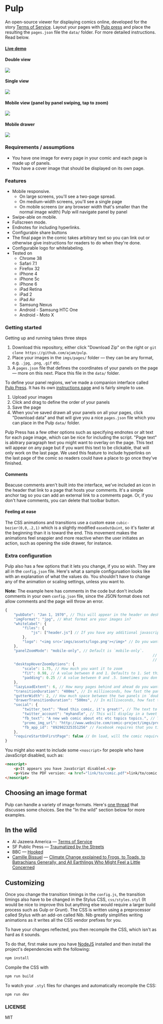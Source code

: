 Pulp
===

An open-source viewer for displaying comics online, developed for the  story [Terms of Service](http://projects.aljazeera.com/2014/terms-of-service). Layout your pages with [Pulp press](https://github.com/ajam/pulp-press) and place the resulting the `pages.json` file the `data/` folder. For more detailed instructions. Read below.

#### [Live demo](http://ajam.github.io/pulp)

#### Double view
![](https://raw.githubusercontent.com/ajam/pulp/gh-pages/demo-assets/double-view.gif)

#### Single view
![](https://raw.githubusercontent.com/ajam/pulp/gh-pages/demo-assets/single-view.gif)

#### Mobile view (panel by panel swiping, tap to zoom)
![](https://raw.githubusercontent.com/ajam/pulp/gh-pages/demo-assets/mobile-view-simulator.gif)

#### Mobile drawer
![](https://raw.githubusercontent.com/ajam/pulp/gh-pages/demo-assets/drawer.gif)

### Requirements / assumptions

* You have one image for every page in your comic and each page is made up of panels.
* You have a cover image that should be displayed on its own page.

### Features

* Mobile responsive.
	* On large screens, you'll see a two-page spread.
	* On medium-width screens, you'll see a single page
	* On mobile screens (or any browser width that's smaller than the normal image width) Pulp will navigate panel by panel
* Swipe-able on mobile.
* Fullscreen mode.
* Endnotes for including hyperlinks.
* Configurable share buttons
* The final page in the comic takes arbitrary text so you can link out or otherwise give instructions for readers to do when they're done.
* Configurable logo for whitelabeling. 
* Tested on
	* Chrome 38
	* Safari 7.1
	* Firefox 32
	* iPhone 4
	* iPhone 5c
	* iPhone 6
	* iPad Retina
	* iPad 2
	* iPad Air
	* Samsung Nexus
	* Android - Samsung HTC One
	* Android - Moto X

### Getting started

Getting up and running takes three steps

1. Download this repository, either click "Download Zip" on the right or `git clone https://github.com/ajam/pulp`.
2. Place your images in the `imgs/pages/` folder — they can be any format, e.g. `.jpg`, `.png`, `.gif` etc.
3. A `pages.json` file that defines the coordinates of your panels on the page — more on this next. Place this file in the `data/` folder.

To define your panel regions, we've made a companion interface called [Pulp Press](https://ajam.github.io/pulp-press). It has its own [instructions page](http://github.com/ajam/pulp-press) and is fairly simple to use.

1. Upload your images
2. Click and drag to define the order of your panels
3. Save the page
4. When you've saved drawn all your panels on all your pages, click "Download data" and that will give you a nice `pages.json` file which you can place in the Pulp `data/` folder.

Pulp Press has a few other options such as specifying endnotes or alt text for each page image, which can be nice for including the script. "Page text" is abitrary paragraph text you might want to overlay on the page. This text will appear on any page but if you want this text to be clickable, that will only work on the last page. We used this feature to include hyperlinks on the last page of the comic so readers could have a place to go once they've finished.

#### Comments

Beacuse comments aren't built into the interface, we've included an icon in the header that link to a page that hosts your comments. It's a simple anchor tag so you can add an external link to a comments page. Or, if you don't have comments, you can delete that toolbar button.

#### Feeling at ease

The CSS animations and transitions use a custom ease `cubic-bezier(0,0,.2,1)` which is a slightly modified `easeOutQuint`, so it's faster at the beginning than it is toward the end. This movement makes the animations feel snappier and more reactive when the user initiates an action, such as opening the side drawer, for instance.

### Extra configuration

Pulp also has a few options that it lets you change, if you so wish. They are all in the `config.json` file. Here's what a sample configuruation looks like with an explanation of what the values do. You shouldn't have to change any of the animation or scaling settings, unless you want to.

**Note:** The example here has comments in the code but don't include comments in your own `config.json` file, since the JSON format does not allow comments and the page will throw an error.


```js
{
	"pubDate": "Jan 1, 1970", // This will appear in the header on desktop and in the drawer on mobile
	"imgFormat": "jpg", // What format are your images in?
	"whitelabel": {
		"files": {
			"js": ["header.js"] // If you have any additional javascripts, you can load them through here. You can also load them normally through
		},
		"logo": "<img src='imgs/assets/logo.png'></img>" // Do you want to include an image in the top left?
	},
	"panelZoomMode": "mobile-only", // Default is `mobile-only`. 
																	// `desktop-hover` which will zoom to a portion of that image on hover on desktop and maintain clicking to panels on mobile. 
																	// Set `desktopHoverZoomOptions to custom values or leave blank to go with sensible defaults;
	"desktopHoverZoomOptions": {
		"scale": 1.75, // How much you want it to zoom
		"fit": 0.98, // A value between 0 and 1. Defaults to 1. Set this to something around .96 if you want to cut off the edges a little bit, like in this demo. This setting is useful if you have white space around your panels
		"padding": 0.25 // A value between 0 and .5. Sometimes you don't want the mouse to have to reach the edge of the page to fully zoom. Setting this to something like .25 will mean you've reached the edge of the zoomed in image when you're within 25% of the page edge.
	},
	"lazyLoadExtent": 6, // How many pages behind and ahead do you want to load your images
	"transitionDuration": "400ms", // In milliseconds, how fast the panels zooms and page turns animate. 
	"gutterWidth": 2, // How much space between the two panels in `double` mode. This is the `padding-left` value for `.viewing.right-page`.
	"drawerTransitionDuration": "500ms", // In milliseconds, how fast the mobile drawer comes in and out.
	"social": {
		"twitter_text": "Read this comic, it's great!", // The text to display when someone clicks on the Tweet button
		"twitter_account": "myhandle", // This will display in a tweet as `via @myhandle`.
		"fb_text": "A new web comic about etc etc topics topics.", // The text to display when someone clicks on the Facebook button
		"promo_img_url": "http://www.website.com/comic-project/imgs/promo.jpg", // The full path of the image to display in the FB share or Tweet button
		"fb_app_id": "892982325351256" // Facebook requires that you tie these buttons to an app. You have to create an app through the FB dev interface and your app will have the id.
	},
	"requireStartOnFirstPage": false // On load, will the comic require users to land on the first page? Better to disable this to allow for page-specific links
}

```

You might also want to include some `<noscript>` for people who have JavaScript disabled, such as:

```html
<noscript>
	<p>It appears you have JavaScript disabled.</p>
	<p>View the PDF version: <a href="link/to/comic.pdf">link/to/comic.pdf</a></p>
</noscript>
```

## Choosing an image format

Pulp can handle a variety of image formats. Here's [one thread](https://github.com/ajam/pulp/issues/37) that discusses some choices. See the "In the wild" section below for more examples.

## In the wild

* Al Jazeera America — [Terms of Service](http://projects.aljazeera.com/2014/terms-of-service)
* SF Public Press — [Traumatized by the Streets](http://sfpublicpress.org/graphics/traumatized)
* BBC — [Hooked](http://www.bbc.com/news/magazine-32740691)
* [Camille Bissuel](http://twitter.com/nylnook) — [Climate Change explained to Frogs, to Toads, to Batrachians Generally, and All Earthlings Who Might Feel a Little Concerned](http://nylnook.com/comics/climate-frogs)

## Customizing

Once you change the transition timings in the `config.js`, the transition timings also have to be changed in the Stylus CSS, `css/styles.styl` (It would be nice to improve this but anything else would require a larger build process such as Gulp or Grunt). The CSS is written using a preprocessor called Stylus with an add-on called Nib. Nib greatly simplifies writing animations as it writes all the CSS vendor prefixes for you.

To have your changes reflected, you then recompile the CSS, which isn't as hard as it sounds. 

To do that, first make sure you have [NodeJS](http://nodejs.org) installed and then install the project's dependencies with the following:

```bash
npm install
```

Compile the CSS with

```bash
npm run build
```

To watch your `.styl` files for changes and automatically recompile the CSS:

```bash
npm run dev
```

### LICENSE

MIT
